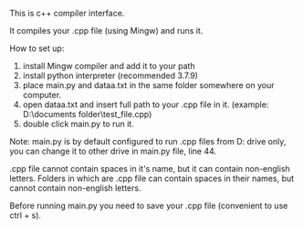 This is c++ compiler interface.

It compiles your .cpp file (using Mingw) and runs it.

How to set up:
1. install Mingw compiler and add it to your path
2. install python interpreter (recommended 3.7.9)
3. place main.py and dataa.txt in the same folder somewhere on your computer.
4. open dataa.txt and insert full path to your .cpp file in it. (example: D:\documents folder\test_file.cpp)
5. double click main.py to run it.

Note: main.py is by default configured to run .cpp files from D: drive only,
you can change it to other drive in main.py file, line 44.

.cpp file cannot contain spaces in it's name, but it can contain non-english letters.
Folders in which are .cpp file can contain spaces in their names, but cannot contain non-english letters.

Before running main.py you need to save your .cpp file (convenient to use ctrl + s).





